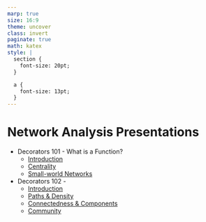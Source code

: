 ```yaml
---
marp: true
size: 16:9
theme: uncover
class: invert
paginate: true
math: katex
style: |
  section {
    font-size: 20pt;
  }

  a {
    font-size: 13pt;
  }
---
```


# Network Analysis Presentations

- Decorators 101 - What is a Function?
  - [Introduction](na101.html)
  - [Centrality](na101.html#10)
  - [Small-world Networks](na101.html#19)
- Decorators 102 - 
  - [Introduction](na102.html)
  - [Paths & Density](na102.html#5)
  - [Connectedness & Components](na102.html#7)
  - [Community](na102.html#10)
